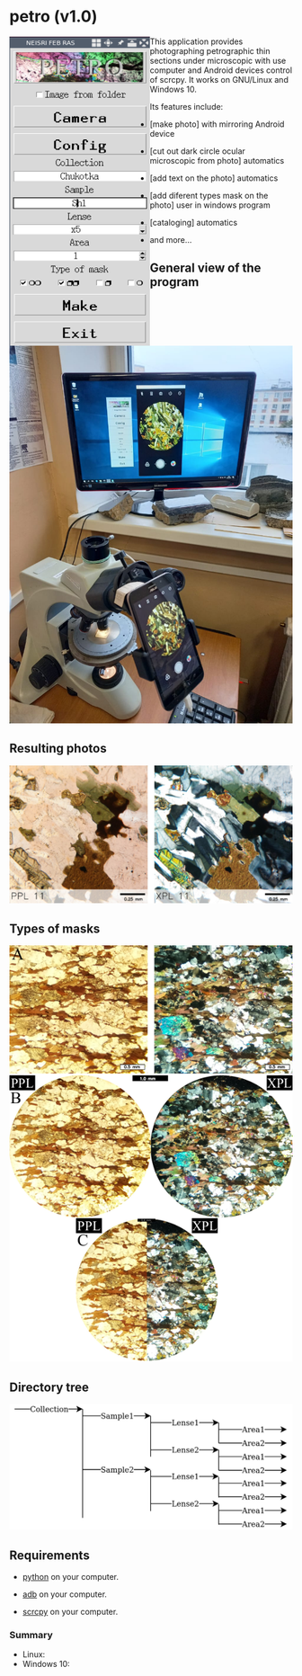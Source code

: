 # petro (v1.0)

<img src="app/window_program.png" width="250" height="550" alt="petro" align="left" />

This application provides photographing petrographic thin sections under microscopic with use  computer  and Android devices control of scrcpy.  It works on GNU/Linux and Windows 10.


Its features include:
 - [make photo] with mirroring Android device
 - [cut out dark circle ocular microscopic from photo] automatics
 - [add text on the photo] automatics
 - [add diferent types mask on the photo] user in windows program
 - [cataloging] automatics
 
 
 
 
 
 
 
 - and more…

## General view of the program

![general view of the program](app/photo_0.jpeg)

## Resulting photos

![resulting photos](app/photo_1.jpeg)

## Types of masks

![types of masks](app/photo_2.png)

## Directory tree

![directory tree](app/tree_catalogs.png)

## Requirements

- [python][link-python] on your computer.

[link-python]: https://www.python.org/downloads

 - [adb][link-adb] on your computer.

[link-adb]: https://developer.android.com/studio/command-line/adb

 - [scrcpy][link-scrcpy] on your computer.

[link-scrcpy]: https://github.com/Genymobile/scrcpy
 
 

### Summary

 - Linux:
 - Windows 10:

